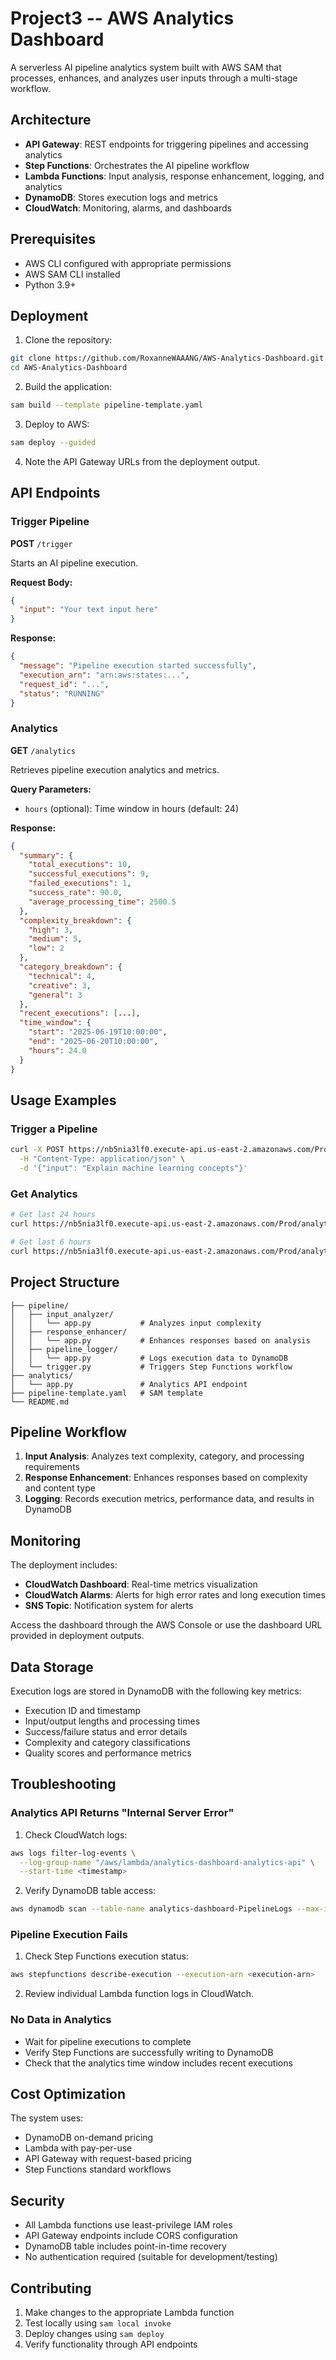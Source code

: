 # Project3 -- AWS Analytics Dashboard

A serverless AI pipeline analytics system built with AWS SAM that processes, enhances, and analyzes user inputs through a multi-stage workflow.

## Architecture

- **API Gateway**: REST endpoints for triggering pipelines and accessing analytics
- **Step Functions**: Orchestrates the AI pipeline workflow
- **Lambda Functions**: Input analysis, response enhancement, logging, and analytics
- **DynamoDB**: Stores execution logs and metrics
- **CloudWatch**: Monitoring, alarms, and dashboards

## Prerequisites

- AWS CLI configured with appropriate permissions
- AWS SAM CLI installed
- Python 3.9+

## Deployment

1. Clone the repository:
```bash
git clone https://github.com/RoxanneWAAANG/AWS-Analytics-Dashboard.git
cd AWS-Analytics-Dashboard
```

2. Build the application:
```bash
sam build --template pipeline-template.yaml
```

3. Deploy to AWS:
```bash
sam deploy --guided
```

4. Note the API Gateway URLs from the deployment output.

## API Endpoints

### Trigger Pipeline
**POST** `/trigger`

Starts an AI pipeline execution.

**Request Body:**
```json
{
  "input": "Your text input here"
}
```

**Response:**
```json
{
  "message": "Pipeline execution started successfully",
  "execution_arn": "arn:aws:states:...",
  "request_id": "...",
  "status": "RUNNING"
}
```

### Analytics
**GET** `/analytics`

Retrieves pipeline execution analytics and metrics.

**Query Parameters:**
- `hours` (optional): Time window in hours (default: 24)

**Response:**
```json
{
  "summary": {
    "total_executions": 10,
    "successful_executions": 9,
    "failed_executions": 1,
    "success_rate": 90.0,
    "average_processing_time": 2500.5
  },
  "complexity_breakdown": {
    "high": 3,
    "medium": 5,
    "low": 2
  },
  "category_breakdown": {
    "technical": 4,
    "creative": 3,
    "general": 3
  },
  "recent_executions": [...],
  "time_window": {
    "start": "2025-06-19T10:00:00",
    "end": "2025-06-20T10:00:00",
    "hours": 24.0
  }
}
```

## Usage Examples

### Trigger a Pipeline
```bash
curl -X POST https://nb5nia3lf0.execute-api.us-east-2.amazonaws.com/Prod/trigger \
  -H "Content-Type: application/json" \
  -d '{"input": "Explain machine learning concepts"}'
```

### Get Analytics
```bash
# Get last 24 hours
curl https://nb5nia3lf0.execute-api.us-east-2.amazonaws.com/Prod/analytics

# Get last 6 hours
curl https://nb5nia3lf0.execute-api.us-east-2.amazonaws.com/Prod/analytics?hours=6
```

## Project Structure

```
├── pipeline/
│   ├── input_analyzer/
│   │   └── app.py           # Analyzes input complexity
│   ├── response_enhancer/
│   │   └── app.py           # Enhances responses based on analysis
│   ├── pipeline_logger/
│   │   └── app.py           # Logs execution data to DynamoDB
│   └── trigger.py           # Triggers Step Functions workflow
├── analytics/
│   └── app.py               # Analytics API endpoint
├── pipeline-template.yaml   # SAM template
└── README.md
```

## Pipeline Workflow

1. **Input Analysis**: Analyzes text complexity, category, and processing requirements
2. **Response Enhancement**: Enhances responses based on complexity and content type
3. **Logging**: Records execution metrics, performance data, and results in DynamoDB

## Monitoring

The deployment includes:

- **CloudWatch Dashboard**: Real-time metrics visualization
- **CloudWatch Alarms**: Alerts for high error rates and long execution times
- **SNS Topic**: Notification system for alerts

Access the dashboard through the AWS Console or use the dashboard URL provided in deployment outputs.

## Data Storage

Execution logs are stored in DynamoDB with the following key metrics:
- Execution ID and timestamp
- Input/output lengths and processing times
- Success/failure status and error details
- Complexity and category classifications
- Quality scores and performance metrics

## Troubleshooting

### Analytics API Returns "Internal Server Error"
1. Check CloudWatch logs:
```bash
aws logs filter-log-events \
  --log-group-name "/aws/lambda/analytics-dashboard-analytics-api" \
  --start-time <timestamp>
```

2. Verify DynamoDB table access:
```bash
aws dynamodb scan --table-name analytics-dashboard-PipelineLogs --max-items 3
```

### Pipeline Execution Fails
1. Check Step Functions execution status:
```bash
aws stepfunctions describe-execution --execution-arn <execution-arn>
```

2. Review individual Lambda function logs in CloudWatch.

### No Data in Analytics
- Wait for pipeline executions to complete
- Verify Step Functions are successfully writing to DynamoDB
- Check that the analytics time window includes recent executions

## Cost Optimization

The system uses:
- DynamoDB on-demand pricing
- Lambda with pay-per-use
- API Gateway with request-based pricing
- Step Functions standard workflows

## Security

- All Lambda functions use least-privilege IAM roles
- API Gateway endpoints include CORS configuration
- DynamoDB table includes point-in-time recovery
- No authentication required (suitable for development/testing)

## Contributing

1. Make changes to the appropriate Lambda function
2. Test locally using `sam local invoke`
3. Deploy changes using `sam deploy`
4. Verify functionality through API endpoints
